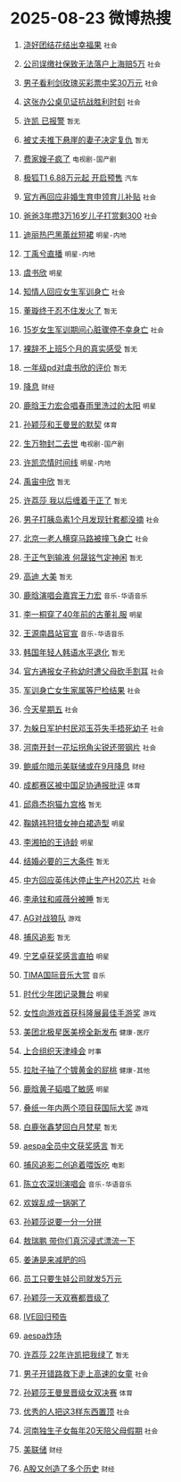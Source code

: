 # 2025-08-23 微博热搜 
1. [浇好团结花结出幸福果](https://m.weibo.cn/search?containerid=100103type%3D1%26t%3D10%26q%3D%23%E6%B5%87%E5%A5%BD%E5%9B%A2%E7%BB%93%E8%8A%B1%E7%BB%93%E5%87%BA%E5%B9%B8%E7%A6%8F%E6%9E%9C%23&stream_entry_id=51&isnewpage=1&extparam=seat%3D1%26cate%3D10103%26pos%3D0%26filter_type%3Drealtimehot%26stream_entry_id%3D51%26c_type%3D51%26dgr%3D0%26q%3D%2523%25E6%25B5%2587%25E5%25A5%25BD%25E5%259B%25A2%25E7%25BB%2593%25E8%258A%25B1%25E7%25BB%2593%25E5%2587%25BA%25E5%25B9%25B8%25E7%25A6%258F%25E6%259E%259C%2523%26display_time%3D1755890437%26pre_seqid%3D1755890437101052360173) `社会` 

2. [公司误缴社保致无法落户上海赔5万](https://m.weibo.cn/search?containerid=100103type%3D1%26t%3D10%26q%3D%23%E5%85%AC%E5%8F%B8%E8%AF%AF%E7%BC%B4%E7%A4%BE%E4%BF%9D%E8%87%B4%E6%97%A0%E6%B3%95%E8%90%BD%E6%88%B7%E4%B8%8A%E6%B5%B7%E8%B5%945%E4%B8%87%23&stream_entry_id=31&isnewpage=1&extparam=seat%3D1%26realpos%3D1%26lcate%3D5001%26filter_type%3Drealtimehot%26c_type%3D31%26q%3D%2523%25E5%2585%25AC%25E5%258F%25B8%25E8%25AF%25AF%25E7%25BC%25B4%25E7%25A4%25BE%25E4%25BF%259D%25E8%2587%25B4%25E6%2597%25A0%25E6%25B3%2595%25E8%2590%25BD%25E6%2588%25B7%25E4%25B8%258A%25E6%25B5%25B7%25E8%25B5%25945%25E4%25B8%2587%2523%26cate%3D5001%26dgr%3D0%26stream_entry_id%3D31%26band_rank%3D1%26pos%3D0%26flag%3D0%26display_time%3D1755890437%26pre_seqid%3D1755890437101052360173) `社会` 

3. [男子看利剑玫瑰买彩票中奖30万元](https://m.weibo.cn/search?containerid=100103type%3D1%26t%3D10%26q%3D%23%E7%94%B7%E5%AD%90%E7%9C%8B%E5%88%A9%E5%89%91%E7%8E%AB%E7%91%B0%E4%B9%B0%E5%BD%A9%E7%A5%A8%E4%B8%AD%E5%A5%9630%E4%B8%87%E5%85%83%23&stream_entry_id=31&isnewpage=1&extparam=seat%3D1%26realpos%3D2%26lcate%3D5001%26filter_type%3Drealtimehot%26c_type%3D31%26q%3D%2523%25E7%2594%25B7%25E5%25AD%2590%25E7%259C%258B%25E5%2588%25A9%25E5%2589%2591%25E7%258E%25AB%25E7%2591%25B0%25E4%25B9%25B0%25E5%25BD%25A9%25E7%25A5%25A8%25E4%25B8%25AD%25E5%25A5%259630%25E4%25B8%2587%25E5%2585%2583%2523%26cate%3D5001%26dgr%3D0%26stream_entry_id%3D31%26band_rank%3D2%26pos%3D1%26flag%3D0%26display_time%3D1755890437%26pre_seqid%3D1755890437101052360173) `社会` 

4. [这张办公桌见证抗战胜利时刻](https://m.weibo.cn/search?containerid=100103type%3D1%26t%3D10%26q%3D%23%E8%BF%99%E5%BC%A0%E5%8A%9E%E5%85%AC%E6%A1%8C%E8%A7%81%E8%AF%81%E6%8A%97%E6%88%98%E8%83%9C%E5%88%A9%E6%97%B6%E5%88%BB%23&stream_entry_id=31&isnewpage=1&extparam=seat%3D1%26realpos%3D3%26lcate%3D5001%26filter_type%3Drealtimehot%26c_type%3D31%26q%3D%2523%25E8%25BF%2599%25E5%25BC%25A0%25E5%258A%259E%25E5%2585%25AC%25E6%25A1%258C%25E8%25A7%2581%25E8%25AF%2581%25E6%258A%2597%25E6%2588%2598%25E8%2583%259C%25E5%2588%25A9%25E6%2597%25B6%25E5%2588%25BB%2523%26cate%3D5001%26dgr%3D0%26stream_entry_id%3D31%26band_rank%3D3%26pos%3D2%26flag%3D0%26display_time%3D1755890437%26pre_seqid%3D1755890437101052360173) `社会` 

5. [许凯 已报警](https://m.weibo.cn/search?containerid=100103type%3D1%26t%3D10%26q%3D%E8%AE%B8%E5%87%AF+%E5%B7%B2%E6%8A%A5%E8%AD%A6&stream_entry_id=31&isnewpage=1&extparam=seat%3D1%26realpos%3D4%26lcate%3D5001%26filter_type%3Drealtimehot%26c_type%3D31%26q%3D%25E8%25AE%25B8%25E5%2587%25AF%2520%25E5%25B7%25B2%25E6%258A%25A5%25E8%25AD%25A6%26cate%3D5001%26dgr%3D0%26stream_entry_id%3D31%26band_rank%3D4%26pos%3D3%26flag%3D0%26display_time%3D1755890437%26pre_seqid%3D1755890437101052360173) `暂无` 

6. [被丈夫推下悬崖的妻子决定复仇](https://m.weibo.cn/search?containerid=100103type%3D1%26t%3D10%26q%3D%E8%A2%AB%E4%B8%88%E5%A4%AB%E6%8E%A8%E4%B8%8B%E6%82%AC%E5%B4%96%E7%9A%84%E5%A6%BB%E5%AD%90%E5%86%B3%E5%AE%9A%E5%A4%8D%E4%BB%87&stream_entry_id=31&isnewpage=1&extparam=seat%3D1%26realpos%3D5%26lcate%3D5001%26filter_type%3Drealtimehot%26c_type%3D31%26q%3D%25E8%25A2%25AB%25E4%25B8%2588%25E5%25A4%25AB%25E6%258E%25A8%25E4%25B8%258B%25E6%2582%25AC%25E5%25B4%2596%25E7%259A%2584%25E5%25A6%25BB%25E5%25AD%2590%25E5%2586%25B3%25E5%25AE%259A%25E5%25A4%258D%25E4%25BB%2587%26cate%3D5001%26dgr%3D0%26stream_entry_id%3D31%26band_rank%3D5%26pos%3D4%26flag%3D0%26display_time%3D1755890437%26pre_seqid%3D1755890437101052360173) `暂无` 

7. [费家嫂子疯了](https://m.weibo.cn/search?containerid=100103type%3D1%26t%3D10%26q%3D%23%E8%B4%B9%E5%AE%B6%E5%AB%82%E5%AD%90%E7%96%AF%E4%BA%86%23&stream_entry_id=31&isnewpage=1&extparam=seat%3D1%26realpos%3D6%26lcate%3D5001%26filter_type%3Drealtimehot%26c_type%3D31%26q%3D%2523%25E8%25B4%25B9%25E5%25AE%25B6%25E5%25AB%2582%25E5%25AD%2590%25E7%2596%25AF%25E4%25BA%2586%2523%26cate%3D5001%26dgr%3D0%26stream_entry_id%3D31%26band_rank%3D6%26pos%3D5%26flag%3D0%26display_time%3D1755890437%26pre_seqid%3D1755890437101052360173) `电视剧-国产剧` 

8. [极狐T1 6.88万元起 开启预售](https://m.weibo.cn/search?containerid=100103type%3D1%26t%3D10%26q%3D%23%E6%9E%81%E7%8B%90T1+6.88%E4%B8%87%E5%85%83%E8%B5%B7+%E5%BC%80%E5%90%AF%E9%A2%84%E5%94%AE%23&stream_entry_id=31&isnewpage=1&extparam=seat%3D1%26topic_ad%3D1%26lcate%3D5001%26filter_type%3Drealtimehot%26is_ad_pos%3D1%26q%3D%2523%25E6%259E%2581%25E7%258B%2590T1%25206.88%25E4%25B8%2587%25E5%2585%2583%25E8%25B5%25B7%2520%25E5%25BC%2580%25E5%2590%25AF%25E9%25A2%2584%25E5%2594%25AE%2523%26dgr%3D0%26adid%3D298400%26pos%3D6%26stream_entry_id%3D31%26band_rank%3D7%26cate%3D5001%26c_type%3D31%26display_time%3D1755890437%26pre_seqid%3D1755890437101052360173) `汽车` 

9. [官方再回应非婚生育申领育儿补贴](https://m.weibo.cn/search?containerid=100103type%3D1%26t%3D10%26q%3D%23%E5%AE%98%E6%96%B9%E5%86%8D%E5%9B%9E%E5%BA%94%E9%9D%9E%E5%A9%9A%E7%94%9F%E8%82%B2%E7%94%B3%E9%A2%86%E8%82%B2%E5%84%BF%E8%A1%A5%E8%B4%B4%23&stream_entry_id=31&isnewpage=1&extparam=seat%3D1%26realpos%3D7%26lcate%3D5001%26filter_type%3Drealtimehot%26c_type%3D31%26q%3D%2523%25E5%25AE%2598%25E6%2596%25B9%25E5%2586%258D%25E5%259B%259E%25E5%25BA%2594%25E9%259D%259E%25E5%25A9%259A%25E7%2594%259F%25E8%2582%25B2%25E7%2594%25B3%25E9%25A2%2586%25E8%2582%25B2%25E5%2584%25BF%25E8%25A1%25A5%25E8%25B4%25B4%2523%26cate%3D5001%26dgr%3D0%26stream_entry_id%3D31%26band_rank%3D7%26pos%3D7%26flag%3D0%26display_time%3D1755890437%26pre_seqid%3D1755890437101052360173) `社会` 

10. [爸爸3年攒3万16岁儿子打赏剩300](https://m.weibo.cn/search?containerid=100103type%3D1%26t%3D10%26q%3D%23%E7%88%B8%E7%88%B83%E5%B9%B4%E6%94%923%E4%B8%8716%E5%B2%81%E5%84%BF%E5%AD%90%E6%89%93%E8%B5%8F%E5%89%A9300%23&stream_entry_id=31&isnewpage=1&extparam=seat%3D1%26realpos%3D8%26lcate%3D5001%26filter_type%3Drealtimehot%26c_type%3D31%26q%3D%2523%25E7%2588%25B8%25E7%2588%25B83%25E5%25B9%25B4%25E6%2594%25923%25E4%25B8%258716%25E5%25B2%2581%25E5%2584%25BF%25E5%25AD%2590%25E6%2589%2593%25E8%25B5%258F%25E5%2589%25A9300%2523%26cate%3D5001%26dgr%3D0%26stream_entry_id%3D31%26band_rank%3D8%26pos%3D8%26flag%3D0%26display_time%3D1755890437%26pre_seqid%3D1755890437101052360173) `社会` 

11. [迪丽热巴黑蕾丝短裙](https://m.weibo.cn/search?containerid=100103type%3D1%26t%3D10%26q%3D%23%E8%BF%AA%E4%B8%BD%E7%83%AD%E5%B7%B4%E9%BB%91%E8%95%BE%E4%B8%9D%E7%9F%AD%E8%A3%99%23&stream_entry_id=31&isnewpage=1&extparam=seat%3D1%26realpos%3D9%26lcate%3D5001%26filter_type%3Drealtimehot%26c_type%3D31%26q%3D%2523%25E8%25BF%25AA%25E4%25B8%25BD%25E7%2583%25AD%25E5%25B7%25B4%25E9%25BB%2591%25E8%2595%25BE%25E4%25B8%259D%25E7%259F%25AD%25E8%25A3%2599%2523%26cate%3D5001%26dgr%3D0%26stream_entry_id%3D31%26band_rank%3D9%26pos%3D9%26flag%3D0%26display_time%3D1755890437%26pre_seqid%3D1755890437101052360173) `明星-内地` 

12. [丁禹兮直播](https://m.weibo.cn/search?containerid=100103type%3D1%26t%3D10%26q%3D%E4%B8%81%E7%A6%B9%E5%85%AE%E7%9B%B4%E6%92%AD&stream_entry_id=31&isnewpage=1&extparam=seat%3D1%26realpos%3D10%26lcate%3D5001%26filter_type%3Drealtimehot%26c_type%3D31%26q%3D%25E4%25B8%2581%25E7%25A6%25B9%25E5%2585%25AE%25E7%259B%25B4%25E6%2592%25AD%26cate%3D5001%26dgr%3D0%26stream_entry_id%3D31%26band_rank%3D10%26pos%3D10%26flag%3D0%26display_time%3D1755890437%26pre_seqid%3D1755890437101052360173) `明星-内地` 

13. [虞书欣](https://m.weibo.cn/search?containerid=100103type%3D1%26t%3D10%26q%3D%E8%99%9E%E4%B9%A6%E6%AC%A3&stream_entry_id=31&isnewpage=1&extparam=seat%3D1%26realpos%3D11%26lcate%3D5001%26filter_type%3Drealtimehot%26c_type%3D31%26q%3D%25E8%2599%259E%25E4%25B9%25A6%25E6%25AC%25A3%26cate%3D5001%26dgr%3D0%26stream_entry_id%3D31%26band_rank%3D11%26pos%3D11%26flag%3D2%26display_time%3D1755890437%26pre_seqid%3D1755890437101052360173) `明星` 

14. [知情人回应女生军训身亡](https://m.weibo.cn/search?containerid=100103type%3D1%26t%3D10%26q%3D%23%E7%9F%A5%E6%83%85%E4%BA%BA%E5%9B%9E%E5%BA%94%E5%A5%B3%E7%94%9F%E5%86%9B%E8%AE%AD%E8%BA%AB%E4%BA%A1%23&stream_entry_id=31&isnewpage=1&extparam=seat%3D1%26realpos%3D12%26lcate%3D5001%26filter_type%3Drealtimehot%26c_type%3D31%26q%3D%2523%25E7%259F%25A5%25E6%2583%2585%25E4%25BA%25BA%25E5%259B%259E%25E5%25BA%2594%25E5%25A5%25B3%25E7%2594%259F%25E5%2586%259B%25E8%25AE%25AD%25E8%25BA%25AB%25E4%25BA%25A1%2523%26cate%3D5001%26dgr%3D0%26stream_entry_id%3D31%26band_rank%3D12%26pos%3D12%26flag%3D0%26display_time%3D1755890437%26pre_seqid%3D1755890437101052360173) `社会` 

15. [董璇终于忍不住发火了](https://m.weibo.cn/search?containerid=100103type%3D1%26t%3D10%26q%3D%E8%91%A3%E7%92%87%E7%BB%88%E4%BA%8E%E5%BF%8D%E4%B8%8D%E4%BD%8F%E5%8F%91%E7%81%AB%E4%BA%86&stream_entry_id=31&isnewpage=1&extparam=seat%3D1%26realpos%3D13%26lcate%3D5001%26filter_type%3Drealtimehot%26c_type%3D31%26q%3D%25E8%2591%25A3%25E7%2592%2587%25E7%25BB%2588%25E4%25BA%258E%25E5%25BF%258D%25E4%25B8%258D%25E4%25BD%258F%25E5%258F%2591%25E7%2581%25AB%25E4%25BA%2586%26cate%3D5001%26dgr%3D0%26stream_entry_id%3D31%26band_rank%3D13%26pos%3D13%26flag%3D0%26display_time%3D1755890437%26pre_seqid%3D1755890437101052360173) `暂无` 

16. [15岁女生军训期间心脏骤停不幸身亡](https://m.weibo.cn/search?containerid=100103type%3D1%26t%3D10%26q%3D%2315%E5%B2%81%E5%A5%B3%E7%94%9F%E5%86%9B%E8%AE%AD%E6%9C%9F%E9%97%B4%E5%BF%83%E8%84%8F%E9%AA%A4%E5%81%9C%E4%B8%8D%E5%B9%B8%E8%BA%AB%E4%BA%A1%23&stream_entry_id=31&isnewpage=1&extparam=seat%3D1%26realpos%3D14%26lcate%3D5001%26filter_type%3Drealtimehot%26c_type%3D31%26q%3D%252315%25E5%25B2%2581%25E5%25A5%25B3%25E7%2594%259F%25E5%2586%259B%25E8%25AE%25AD%25E6%259C%259F%25E9%2597%25B4%25E5%25BF%2583%25E8%2584%258F%25E9%25AA%25A4%25E5%2581%259C%25E4%25B8%258D%25E5%25B9%25B8%25E8%25BA%25AB%25E4%25BA%25A1%2523%26cate%3D5001%26dgr%3D0%26stream_entry_id%3D31%26band_rank%3D14%26pos%3D14%26flag%3D0%26display_time%3D1755890437%26pre_seqid%3D1755890437101052360173) `社会` 

17. [裸辞不上班5个月的真实感受](https://m.weibo.cn/search?containerid=100103type%3D1%26t%3D10%26q%3D%E8%A3%B8%E8%BE%9E%E4%B8%8D%E4%B8%8A%E7%8F%AD5%E4%B8%AA%E6%9C%88%E7%9A%84%E7%9C%9F%E5%AE%9E%E6%84%9F%E5%8F%97&stream_entry_id=31&isnewpage=1&extparam=seat%3D1%26realpos%3D15%26lcate%3D5001%26filter_type%3Drealtimehot%26c_type%3D31%26q%3D%25E8%25A3%25B8%25E8%25BE%259E%25E4%25B8%258D%25E4%25B8%258A%25E7%258F%25AD5%25E4%25B8%25AA%25E6%259C%2588%25E7%259A%2584%25E7%259C%259F%25E5%25AE%259E%25E6%2584%259F%25E5%258F%2597%26cate%3D5001%26dgr%3D0%26stream_entry_id%3D31%26band_rank%3D15%26pos%3D15%26flag%3D0%26display_time%3D1755890437%26pre_seqid%3D1755890437101052360173) `暂无` 

18. [一年级pd对虞书欣的评价](https://m.weibo.cn/search?containerid=100103type%3D1%26t%3D10%26q%3D%E4%B8%80%E5%B9%B4%E7%BA%A7pd%E5%AF%B9%E8%99%9E%E4%B9%A6%E6%AC%A3%E7%9A%84%E8%AF%84%E4%BB%B7&stream_entry_id=31&isnewpage=1&extparam=seat%3D1%26realpos%3D16%26lcate%3D5001%26filter_type%3Drealtimehot%26c_type%3D31%26q%3D%25E4%25B8%2580%25E5%25B9%25B4%25E7%25BA%25A7pd%25E5%25AF%25B9%25E8%2599%259E%25E4%25B9%25A6%25E6%25AC%25A3%25E7%259A%2584%25E8%25AF%2584%25E4%25BB%25B7%26cate%3D5001%26dgr%3D0%26stream_entry_id%3D31%26band_rank%3D16%26pos%3D16%26flag%3D0%26display_time%3D1755890437%26pre_seqid%3D1755890437101052360173) `暂无` 

19. [降息](https://m.weibo.cn/search?containerid=100103type%3D1%26t%3D10%26q%3D%E9%99%8D%E6%81%AF&stream_entry_id=31&isnewpage=1&extparam=seat%3D1%26realpos%3D17%26lcate%3D5001%26filter_type%3Drealtimehot%26c_type%3D31%26q%3D%25E9%2599%258D%25E6%2581%25AF%26cate%3D5001%26dgr%3D0%26stream_entry_id%3D31%26band_rank%3D17%26pos%3D17%26flag%3D0%26display_time%3D1755890437%26pre_seqid%3D1755890437101052360173) `财经` 

20. [鹿晗王力宏合唱春雨里洗过的太阳](https://m.weibo.cn/search?containerid=100103type%3D1%26t%3D10%26q%3D%23%E9%B9%BF%E6%99%97%E7%8E%8B%E5%8A%9B%E5%AE%8F%E5%90%88%E5%94%B1%E6%98%A5%E9%9B%A8%E9%87%8C%E6%B4%97%E8%BF%87%E7%9A%84%E5%A4%AA%E9%98%B3%23&stream_entry_id=31&isnewpage=1&extparam=seat%3D1%26realpos%3D18%26lcate%3D5001%26filter_type%3Drealtimehot%26c_type%3D31%26q%3D%2523%25E9%25B9%25BF%25E6%2599%2597%25E7%258E%258B%25E5%258A%259B%25E5%25AE%258F%25E5%2590%2588%25E5%2594%25B1%25E6%2598%25A5%25E9%259B%25A8%25E9%2587%258C%25E6%25B4%2597%25E8%25BF%2587%25E7%259A%2584%25E5%25A4%25AA%25E9%2598%25B3%2523%26cate%3D5001%26dgr%3D0%26stream_entry_id%3D31%26band_rank%3D18%26pos%3D18%26flag%3D1%26display_time%3D1755890437%26pre_seqid%3D1755890437101052360173) `明星` 

21. [孙颖莎和王曼昱的默契](https://m.weibo.cn/search?containerid=100103type%3D1%26t%3D10%26q%3D%23%E5%AD%99%E9%A2%96%E8%8E%8E%E5%92%8C%E7%8E%8B%E6%9B%BC%E6%98%B1%E7%9A%84%E9%BB%98%E5%A5%91%23&stream_entry_id=31&isnewpage=1&extparam=seat%3D1%26realpos%3D19%26lcate%3D5001%26filter_type%3Drealtimehot%26c_type%3D31%26q%3D%2523%25E5%25AD%2599%25E9%25A2%2596%25E8%258E%258E%25E5%2592%258C%25E7%258E%258B%25E6%259B%25BC%25E6%2598%25B1%25E7%259A%2584%25E9%25BB%2598%25E5%25A5%2591%2523%26cate%3D5001%26dgr%3D0%26stream_entry_id%3D31%26band_rank%3D19%26pos%3D19%26flag%3D0%26display_time%3D1755890437%26pre_seqid%3D1755890437101052360173) `体育` 

22. [生万物封二去世](https://m.weibo.cn/search?containerid=100103type%3D1%26t%3D10%26q%3D%23%E7%94%9F%E4%B8%87%E7%89%A9%E5%B0%81%E4%BA%8C%E5%8E%BB%E4%B8%96%23&stream_entry_id=31&isnewpage=1&extparam=seat%3D1%26realpos%3D20%26lcate%3D5001%26filter_type%3Drealtimehot%26c_type%3D31%26q%3D%2523%25E7%2594%259F%25E4%25B8%2587%25E7%2589%25A9%25E5%25B0%2581%25E4%25BA%258C%25E5%258E%25BB%25E4%25B8%2596%2523%26cate%3D5001%26dgr%3D0%26stream_entry_id%3D31%26band_rank%3D20%26pos%3D20%26flag%3D0%26display_time%3D1755890437%26pre_seqid%3D1755890437101052360173) `电视剧-国产剧` 

23. [许凯恋情时间线](https://m.weibo.cn/search?containerid=100103type%3D1%26t%3D10%26q%3D%E8%AE%B8%E5%87%AF%E6%81%8B%E6%83%85%E6%97%B6%E9%97%B4%E7%BA%BF&stream_entry_id=31&isnewpage=1&extparam=seat%3D1%26realpos%3D21%26lcate%3D5001%26filter_type%3Drealtimehot%26c_type%3D31%26q%3D%25E8%25AE%25B8%25E5%2587%25AF%25E6%2581%258B%25E6%2583%2585%25E6%2597%25B6%25E9%2597%25B4%25E7%25BA%25BF%26cate%3D5001%26dgr%3D0%26stream_entry_id%3D31%26band_rank%3D21%26pos%3D21%26flag%3D2%26display_time%3D1755890437%26pre_seqid%3D1755890437101052360173) `明星-内地` 

24. [禹宙中欣](https://m.weibo.cn/search?containerid=100103type%3D1%26t%3D10%26q%3D%23%E7%A6%B9%E5%AE%99%E4%B8%AD%E6%AC%A3%23&stream_entry_id=31&isnewpage=1&extparam=seat%3D1%26realpos%3D22%26lcate%3D5001%26filter_type%3Drealtimehot%26c_type%3D31%26q%3D%2523%25E7%25A6%25B9%25E5%25AE%2599%25E4%25B8%25AD%25E6%25AC%25A3%2523%26cate%3D5001%26dgr%3D0%26stream_entry_id%3D31%26band_rank%3D22%26pos%3D22%26flag%3D2%26display_time%3D1755890437%26pre_seqid%3D1755890437101052360173) `暂无` 

25. [许荔莎 我以后缠着于正了](https://m.weibo.cn/search?containerid=100103type%3D1%26t%3D10%26q%3D%E8%AE%B8%E8%8D%94%E8%8E%8E+%E6%88%91%E4%BB%A5%E5%90%8E%E7%BC%A0%E7%9D%80%E4%BA%8E%E6%AD%A3%E4%BA%86&stream_entry_id=31&isnewpage=1&extparam=seat%3D1%26realpos%3D23%26lcate%3D5001%26filter_type%3Drealtimehot%26c_type%3D31%26q%3D%25E8%25AE%25B8%25E8%258D%2594%25E8%258E%258E%2520%25E6%2588%2591%25E4%25BB%25A5%25E5%2590%258E%25E7%25BC%25A0%25E7%259D%2580%25E4%25BA%258E%25E6%25AD%25A3%25E4%25BA%2586%26cate%3D5001%26dgr%3D0%26stream_entry_id%3D31%26band_rank%3D23%26pos%3D23%26flag%3D2%26display_time%3D1755890437%26pre_seqid%3D1755890437101052360173) `暂无` 

26. [男子打胰岛素1个月发现针套都没摘](https://m.weibo.cn/search?containerid=100103type%3D1%26t%3D10%26q%3D%23%E7%94%B7%E5%AD%90%E6%89%93%E8%83%B0%E5%B2%9B%E7%B4%A01%E4%B8%AA%E6%9C%88%E5%8F%91%E7%8E%B0%E9%92%88%E5%A5%97%E9%83%BD%E6%B2%A1%E6%91%98%23&stream_entry_id=31&isnewpage=1&extparam=seat%3D1%26realpos%3D24%26lcate%3D5001%26filter_type%3Drealtimehot%26c_type%3D31%26q%3D%2523%25E7%2594%25B7%25E5%25AD%2590%25E6%2589%2593%25E8%2583%25B0%25E5%25B2%259B%25E7%25B4%25A01%25E4%25B8%25AA%25E6%259C%2588%25E5%258F%2591%25E7%258E%25B0%25E9%2592%2588%25E5%25A5%2597%25E9%2583%25BD%25E6%25B2%25A1%25E6%2591%2598%2523%26cate%3D5001%26dgr%3D0%26stream_entry_id%3D31%26band_rank%3D24%26pos%3D24%26flag%3D0%26display_time%3D1755890437%26pre_seqid%3D1755890437101052360173) `社会` 

27. [北京一老人横穿马路被撞飞身亡](https://m.weibo.cn/search?containerid=100103type%3D1%26t%3D10%26q%3D%23%E5%8C%97%E4%BA%AC%E4%B8%80%E8%80%81%E4%BA%BA%E6%A8%AA%E7%A9%BF%E9%A9%AC%E8%B7%AF%E8%A2%AB%E6%92%9E%E9%A3%9E%E8%BA%AB%E4%BA%A1%23&stream_entry_id=31&isnewpage=1&extparam=seat%3D1%26realpos%3D25%26lcate%3D5001%26filter_type%3Drealtimehot%26c_type%3D31%26q%3D%2523%25E5%258C%2597%25E4%25BA%25AC%25E4%25B8%2580%25E8%2580%2581%25E4%25BA%25BA%25E6%25A8%25AA%25E7%25A9%25BF%25E9%25A9%25AC%25E8%25B7%25AF%25E8%25A2%25AB%25E6%2592%259E%25E9%25A3%259E%25E8%25BA%25AB%25E4%25BA%25A1%2523%26cate%3D5001%26dgr%3D0%26stream_entry_id%3D31%26band_rank%3D25%26pos%3D25%26flag%3D0%26display_time%3D1755890437%26pre_seqid%3D1755890437101052360173) `社会` 

28. [于正气到输液 何晟铭气定神闲](https://m.weibo.cn/search?containerid=100103type%3D1%26t%3D10%26q%3D%E4%BA%8E%E6%AD%A3%E6%B0%94%E5%88%B0%E8%BE%93%E6%B6%B2+%E4%BD%95%E6%99%9F%E9%93%AD%E6%B0%94%E5%AE%9A%E7%A5%9E%E9%97%B2&stream_entry_id=31&isnewpage=1&extparam=seat%3D1%26realpos%3D26%26lcate%3D5001%26filter_type%3Drealtimehot%26c_type%3D31%26q%3D%25E4%25BA%258E%25E6%25AD%25A3%25E6%25B0%2594%25E5%2588%25B0%25E8%25BE%2593%25E6%25B6%25B2%2520%25E4%25BD%2595%25E6%2599%259F%25E9%2593%25AD%25E6%25B0%2594%25E5%25AE%259A%25E7%25A5%259E%25E9%2597%25B2%26cate%3D5001%26dgr%3D0%26stream_entry_id%3D31%26band_rank%3D26%26pos%3D26%26flag%3D0%26display_time%3D1755890437%26pre_seqid%3D1755890437101052360173) `暂无` 

29. [高迪 大美](https://m.weibo.cn/search?containerid=100103type%3D1%26t%3D10%26q%3D%E9%AB%98%E8%BF%AA+%E5%A4%A7%E7%BE%8E&stream_entry_id=31&isnewpage=1&extparam=seat%3D1%26realpos%3D27%26lcate%3D5001%26filter_type%3Drealtimehot%26c_type%3D31%26q%3D%25E9%25AB%2598%25E8%25BF%25AA%2520%25E5%25A4%25A7%25E7%25BE%258E%26cate%3D5001%26dgr%3D0%26stream_entry_id%3D31%26band_rank%3D27%26pos%3D27%26flag%3D0%26display_time%3D1755890437%26pre_seqid%3D1755890437101052360173) `暂无` 

30. [鹿晗演唱会嘉宾王力宏](https://m.weibo.cn/search?containerid=100103type%3D1%26t%3D10%26q%3D%23%E9%B9%BF%E6%99%97%E6%BC%94%E5%94%B1%E4%BC%9A%E5%98%89%E5%AE%BE%E7%8E%8B%E5%8A%9B%E5%AE%8F%23&stream_entry_id=31&isnewpage=1&extparam=seat%3D1%26realpos%3D28%26lcate%3D5001%26filter_type%3Drealtimehot%26c_type%3D31%26q%3D%2523%25E9%25B9%25BF%25E6%2599%2597%25E6%25BC%2594%25E5%2594%25B1%25E4%25BC%259A%25E5%2598%2589%25E5%25AE%25BE%25E7%258E%258B%25E5%258A%259B%25E5%25AE%258F%2523%26cate%3D5001%26dgr%3D0%26stream_entry_id%3D31%26band_rank%3D28%26pos%3D28%26flag%3D0%26display_time%3D1755890437%26pre_seqid%3D1755890437101052360173) `音乐-华语音乐` 

31. [李一桐穿了40年前的古董礼服](https://m.weibo.cn/search?containerid=100103type%3D1%26t%3D10%26q%3D%E6%9D%8E%E4%B8%80%E6%A1%90%E7%A9%BF%E4%BA%8640%E5%B9%B4%E5%89%8D%E7%9A%84%E5%8F%A4%E8%91%A3%E7%A4%BC%E6%9C%8D&stream_entry_id=31&isnewpage=1&extparam=seat%3D1%26realpos%3D29%26lcate%3D5001%26filter_type%3Drealtimehot%26c_type%3D31%26q%3D%25E6%259D%258E%25E4%25B8%2580%25E6%25A1%2590%25E7%25A9%25BF%25E4%25BA%258640%25E5%25B9%25B4%25E5%2589%258D%25E7%259A%2584%25E5%258F%25A4%25E8%2591%25A3%25E7%25A4%25BC%25E6%259C%258D%26cate%3D5001%26dgr%3D0%26stream_entry_id%3D31%26band_rank%3D29%26pos%3D29%26flag%3D0%26display_time%3D1755890437%26pre_seqid%3D1755890437101052360173) `明星` 

32. [王源南昌站官宣](https://m.weibo.cn/search?containerid=100103type%3D1%26t%3D10%26q%3D%23%E7%8E%8B%E6%BA%90%E5%8D%97%E6%98%8C%E7%AB%99%E5%AE%98%E5%AE%A3%23&stream_entry_id=31&isnewpage=1&extparam=seat%3D1%26realpos%3D30%26lcate%3D5001%26filter_type%3Drealtimehot%26c_type%3D31%26q%3D%2523%25E7%258E%258B%25E6%25BA%2590%25E5%258D%2597%25E6%2598%258C%25E7%25AB%2599%25E5%25AE%2598%25E5%25AE%25A3%2523%26cate%3D5001%26dgr%3D0%26stream_entry_id%3D31%26band_rank%3D30%26pos%3D30%26flag%3D1%26display_time%3D1755890437%26pre_seqid%3D1755890437101052360173) `音乐-华语音乐` 

33. [韩国年轻人韩语水平退化](https://m.weibo.cn/search?containerid=100103type%3D1%26t%3D10%26q%3D%E9%9F%A9%E5%9B%BD%E5%B9%B4%E8%BD%BB%E4%BA%BA%E9%9F%A9%E8%AF%AD%E6%B0%B4%E5%B9%B3%E9%80%80%E5%8C%96&stream_entry_id=31&isnewpage=1&extparam=seat%3D1%26realpos%3D31%26lcate%3D5001%26filter_type%3Drealtimehot%26c_type%3D31%26q%3D%25E9%259F%25A9%25E5%259B%25BD%25E5%25B9%25B4%25E8%25BD%25BB%25E4%25BA%25BA%25E9%259F%25A9%25E8%25AF%25AD%25E6%25B0%25B4%25E5%25B9%25B3%25E9%2580%2580%25E5%258C%2596%26cate%3D5001%26dgr%3D0%26stream_entry_id%3D31%26band_rank%3D31%26pos%3D31%26flag%3D0%26display_time%3D1755890437%26pre_seqid%3D1755890437101052360173) `暂无` 

34. [官方通报女子称幼时遭父母砍手割耳](https://m.weibo.cn/search?containerid=100103type%3D1%26t%3D10%26q%3D%23%E5%AE%98%E6%96%B9%E9%80%9A%E6%8A%A5%E5%A5%B3%E5%AD%90%E7%A7%B0%E5%B9%BC%E6%97%B6%E9%81%AD%E7%88%B6%E6%AF%8D%E7%A0%8D%E6%89%8B%E5%89%B2%E8%80%B3%23&stream_entry_id=31&isnewpage=1&extparam=seat%3D1%26realpos%3D32%26lcate%3D5001%26filter_type%3Drealtimehot%26c_type%3D31%26q%3D%2523%25E5%25AE%2598%25E6%2596%25B9%25E9%2580%259A%25E6%258A%25A5%25E5%25A5%25B3%25E5%25AD%2590%25E7%25A7%25B0%25E5%25B9%25BC%25E6%2597%25B6%25E9%2581%25AD%25E7%2588%25B6%25E6%25AF%258D%25E7%25A0%258D%25E6%2589%258B%25E5%2589%25B2%25E8%2580%25B3%2523%26cate%3D5001%26dgr%3D0%26stream_entry_id%3D31%26band_rank%3D32%26pos%3D32%26flag%3D0%26display_time%3D1755890437%26pre_seqid%3D1755890437101052360173) `社会` 

35. [军训身亡女生家属等尸检结果](https://m.weibo.cn/search?containerid=100103type%3D1%26t%3D10%26q%3D%23%E5%86%9B%E8%AE%AD%E8%BA%AB%E4%BA%A1%E5%A5%B3%E7%94%9F%E5%AE%B6%E5%B1%9E%E7%AD%89%E5%B0%B8%E6%A3%80%E7%BB%93%E6%9E%9C%23&stream_entry_id=31&isnewpage=1&extparam=seat%3D1%26realpos%3D33%26lcate%3D5001%26filter_type%3Drealtimehot%26c_type%3D31%26q%3D%2523%25E5%2586%259B%25E8%25AE%25AD%25E8%25BA%25AB%25E4%25BA%25A1%25E5%25A5%25B3%25E7%2594%259F%25E5%25AE%25B6%25E5%25B1%259E%25E7%25AD%2589%25E5%25B0%25B8%25E6%25A3%2580%25E7%25BB%2593%25E6%259E%259C%2523%26cate%3D5001%26dgr%3D0%26stream_entry_id%3D31%26band_rank%3D33%26pos%3D33%26flag%3D0%26display_time%3D1755890437%26pre_seqid%3D1755890437101052360173) `社会` 

36. [今天星期五](https://m.weibo.cn/search?containerid=100103type%3D1%26t%3D10%26q%3D%23%E4%BB%8A%E5%A4%A9%E6%98%9F%E6%9C%9F%E4%BA%94%23&stream_entry_id=31&isnewpage=1&extparam=seat%3D1%26realpos%3D34%26lcate%3D5001%26filter_type%3Drealtimehot%26c_type%3D31%26q%3D%2523%25E4%25BB%258A%25E5%25A4%25A9%25E6%2598%259F%25E6%259C%259F%25E4%25BA%2594%2523%26cate%3D5001%26dgr%3D0%26stream_entry_id%3D31%26band_rank%3D34%26pos%3D34%26flag%3D0%26display_time%3D1755890437%26pre_seqid%3D1755890437101052360173) `社会` 

37. [为躲日军护村民邓玉芬失手捂死幼子](https://m.weibo.cn/search?containerid=100103type%3D1%26t%3D10%26q%3D%23%E4%B8%BA%E8%BA%B2%E6%97%A5%E5%86%9B%E6%8A%A4%E6%9D%91%E6%B0%91%E9%82%93%E7%8E%89%E8%8A%AC%E5%A4%B1%E6%89%8B%E6%8D%82%E6%AD%BB%E5%B9%BC%E5%AD%90%23&stream_entry_id=31&isnewpage=1&extparam=seat%3D1%26realpos%3D35%26lcate%3D5001%26filter_type%3Drealtimehot%26c_type%3D31%26q%3D%2523%25E4%25B8%25BA%25E8%25BA%25B2%25E6%2597%25A5%25E5%2586%259B%25E6%258A%25A4%25E6%259D%2591%25E6%25B0%2591%25E9%2582%2593%25E7%258E%2589%25E8%258A%25AC%25E5%25A4%25B1%25E6%2589%258B%25E6%258D%2582%25E6%25AD%25BB%25E5%25B9%25BC%25E5%25AD%2590%2523%26cate%3D5001%26dgr%3D0%26stream_entry_id%3D31%26band_rank%3D35%26pos%3D35%26flag%3D0%26display_time%3D1755890437%26pre_seqid%3D1755890437101052360173) `社会` 

38. [河南开封一花坛拐角尖锐还带钢片](https://m.weibo.cn/search?containerid=100103type%3D1%26t%3D10%26q%3D%23%E6%B2%B3%E5%8D%97%E5%BC%80%E5%B0%81%E4%B8%80%E8%8A%B1%E5%9D%9B%E6%8B%90%E8%A7%92%E5%B0%96%E9%94%90%E8%BF%98%E5%B8%A6%E9%92%A2%E7%89%87%23&stream_entry_id=31&isnewpage=1&extparam=seat%3D1%26realpos%3D36%26lcate%3D5001%26filter_type%3Drealtimehot%26c_type%3D31%26q%3D%2523%25E6%25B2%25B3%25E5%258D%2597%25E5%25BC%2580%25E5%25B0%2581%25E4%25B8%2580%25E8%258A%25B1%25E5%259D%259B%25E6%258B%2590%25E8%25A7%2592%25E5%25B0%2596%25E9%2594%2590%25E8%25BF%2598%25E5%25B8%25A6%25E9%2592%25A2%25E7%2589%2587%2523%26cate%3D5001%26dgr%3D0%26stream_entry_id%3D31%26band_rank%3D36%26pos%3D36%26flag%3D0%26display_time%3D1755890437%26pre_seqid%3D1755890437101052360173) `社会` 

39. [鲍威尔暗示美联储或在9月降息](https://m.weibo.cn/search?containerid=100103type%3D1%26t%3D10%26q%3D%23%E9%B2%8D%E5%A8%81%E5%B0%94%E6%9A%97%E7%A4%BA%E7%BE%8E%E8%81%94%E5%82%A8%E6%88%96%E5%9C%A89%E6%9C%88%E9%99%8D%E6%81%AF%23&stream_entry_id=31&isnewpage=1&extparam=seat%3D1%26realpos%3D37%26lcate%3D5001%26filter_type%3Drealtimehot%26c_type%3D31%26q%3D%2523%25E9%25B2%258D%25E5%25A8%2581%25E5%25B0%2594%25E6%259A%2597%25E7%25A4%25BA%25E7%25BE%258E%25E8%2581%2594%25E5%2582%25A8%25E6%2588%2596%25E5%259C%25A89%25E6%259C%2588%25E9%2599%258D%25E6%2581%25AF%2523%26cate%3D5001%26dgr%3D0%26stream_entry_id%3D31%26band_rank%3D37%26pos%3D37%26flag%3D0%26display_time%3D1755890437%26pre_seqid%3D1755890437101052360173) `财经` 

40. [成都赛区被中国足协通报批评](https://m.weibo.cn/search?containerid=100103type%3D1%26t%3D10%26q%3D%23%E6%88%90%E9%83%BD%E8%B5%9B%E5%8C%BA%E8%A2%AB%E4%B8%AD%E5%9B%BD%E8%B6%B3%E5%8D%8F%E9%80%9A%E6%8A%A5%E6%89%B9%E8%AF%84%23&stream_entry_id=31&isnewpage=1&extparam=seat%3D1%26realpos%3D38%26lcate%3D5001%26filter_type%3Drealtimehot%26c_type%3D31%26q%3D%2523%25E6%2588%2590%25E9%2583%25BD%25E8%25B5%259B%25E5%258C%25BA%25E8%25A2%25AB%25E4%25B8%25AD%25E5%259B%25BD%25E8%25B6%25B3%25E5%258D%258F%25E9%2580%259A%25E6%258A%25A5%25E6%2589%25B9%25E8%25AF%2584%2523%26cate%3D5001%26dgr%3D0%26stream_entry_id%3D31%26band_rank%3D38%26pos%3D38%26flag%3D0%26display_time%3D1755890437%26pre_seqid%3D1755890437101052360173) `体育` 

41. [邱鼎杰抱猫九宫格](https://m.weibo.cn/search?containerid=100103type%3D1%26t%3D10%26q%3D%E9%82%B1%E9%BC%8E%E6%9D%B0%E6%8A%B1%E7%8C%AB%E4%B9%9D%E5%AE%AB%E6%A0%BC&stream_entry_id=31&isnewpage=1&extparam=seat%3D1%26realpos%3D39%26lcate%3D5001%26filter_type%3Drealtimehot%26c_type%3D31%26q%3D%25E9%2582%25B1%25E9%25BC%258E%25E6%259D%25B0%25E6%258A%25B1%25E7%258C%25AB%25E4%25B9%259D%25E5%25AE%25AB%25E6%25A0%25BC%26cate%3D5001%26dgr%3D0%26stream_entry_id%3D31%26band_rank%3D39%26pos%3D39%26flag%3D0%26display_time%3D1755890437%26pre_seqid%3D1755890437101052360173) `暂无` 

42. [鞠婧祎狩猎女神白裙造型](https://m.weibo.cn/search?containerid=100103type%3D1%26t%3D10%26q%3D%23%E9%9E%A0%E5%A9%A7%E7%A5%8E%E7%8B%A9%E7%8C%8E%E5%A5%B3%E7%A5%9E%E7%99%BD%E8%A3%99%E9%80%A0%E5%9E%8B%23&stream_entry_id=31&isnewpage=1&extparam=seat%3D1%26realpos%3D40%26lcate%3D5001%26filter_type%3Drealtimehot%26c_type%3D31%26q%3D%2523%25E9%259E%25A0%25E5%25A9%25A7%25E7%25A5%258E%25E7%258B%25A9%25E7%258C%258E%25E5%25A5%25B3%25E7%25A5%259E%25E7%2599%25BD%25E8%25A3%2599%25E9%2580%25A0%25E5%259E%258B%2523%26cate%3D5001%26dgr%3D0%26stream_entry_id%3D31%26band_rank%3D40%26pos%3D40%26flag%3D0%26display_time%3D1755890437%26pre_seqid%3D1755890437101052360173) `明星` 

43. [李湘拍的王诗龄](https://m.weibo.cn/search?containerid=100103type%3D1%26t%3D10%26q%3D%E6%9D%8E%E6%B9%98%E6%8B%8D%E7%9A%84%E7%8E%8B%E8%AF%97%E9%BE%84&stream_entry_id=31&isnewpage=1&extparam=seat%3D1%26realpos%3D41%26lcate%3D5001%26filter_type%3Drealtimehot%26c_type%3D31%26q%3D%25E6%259D%258E%25E6%25B9%2598%25E6%258B%258D%25E7%259A%2584%25E7%258E%258B%25E8%25AF%2597%25E9%25BE%2584%26cate%3D5001%26dgr%3D0%26stream_entry_id%3D31%26band_rank%3D41%26pos%3D41%26flag%3D0%26display_time%3D1755890437%26pre_seqid%3D1755890437101052360173) `明星` 

44. [结婚必要的三大条件](https://m.weibo.cn/search?containerid=100103type%3D1%26t%3D10%26q%3D%E7%BB%93%E5%A9%9A%E5%BF%85%E8%A6%81%E7%9A%84%E4%B8%89%E5%A4%A7%E6%9D%A1%E4%BB%B6&stream_entry_id=31&isnewpage=1&extparam=seat%3D1%26realpos%3D42%26lcate%3D5001%26filter_type%3Drealtimehot%26c_type%3D31%26q%3D%25E7%25BB%2593%25E5%25A9%259A%25E5%25BF%2585%25E8%25A6%2581%25E7%259A%2584%25E4%25B8%2589%25E5%25A4%25A7%25E6%259D%25A1%25E4%25BB%25B6%26cate%3D5001%26dgr%3D0%26stream_entry_id%3D31%26band_rank%3D42%26pos%3D42%26flag%3D0%26display_time%3D1755890437%26pre_seqid%3D1755890437101052360173) `暂无` 

45. [中方回应英伟达停止生产H20芯片](https://m.weibo.cn/search?containerid=100103type%3D1%26t%3D10%26q%3D%23%E4%B8%AD%E6%96%B9%E5%9B%9E%E5%BA%94%E8%8B%B1%E4%BC%9F%E8%BE%BE%E5%81%9C%E6%AD%A2%E7%94%9F%E4%BA%A7H20%E8%8A%AF%E7%89%87%23&stream_entry_id=31&isnewpage=1&extparam=seat%3D1%26realpos%3D43%26lcate%3D5001%26filter_type%3Drealtimehot%26c_type%3D31%26q%3D%2523%25E4%25B8%25AD%25E6%2596%25B9%25E5%259B%259E%25E5%25BA%2594%25E8%258B%25B1%25E4%25BC%259F%25E8%25BE%25BE%25E5%2581%259C%25E6%25AD%25A2%25E7%2594%259F%25E4%25BA%25A7H20%25E8%258A%25AF%25E7%2589%2587%2523%26cate%3D5001%26dgr%3D0%26stream_entry_id%3D31%26band_rank%3D43%26pos%3D43%26flag%3D0%26display_time%3D1755890437%26pre_seqid%3D1755890437101052360173) `社会` 

46. [李承铉和戚薇分被睡](https://m.weibo.cn/search?containerid=100103type%3D1%26t%3D10%26q%3D%E6%9D%8E%E6%89%BF%E9%93%89%E5%92%8C%E6%88%9A%E8%96%87%E5%88%86%E8%A2%AB%E7%9D%A1&stream_entry_id=31&isnewpage=1&extparam=seat%3D1%26realpos%3D44%26lcate%3D5001%26filter_type%3Drealtimehot%26c_type%3D31%26q%3D%25E6%259D%258E%25E6%2589%25BF%25E9%2593%2589%25E5%2592%258C%25E6%2588%259A%25E8%2596%2587%25E5%2588%2586%25E8%25A2%25AB%25E7%259D%25A1%26cate%3D5001%26dgr%3D0%26stream_entry_id%3D31%26band_rank%3D44%26pos%3D44%26flag%3D0%26display_time%3D1755890437%26pre_seqid%3D1755890437101052360173) `暂无` 

47. [AG对战狼队](https://m.weibo.cn/search?containerid=100103type%3D1%26t%3D10%26q%3DAG%E5%AF%B9%E6%88%98%E7%8B%BC%E9%98%9F&stream_entry_id=31&isnewpage=1&extparam=seat%3D1%26realpos%3D45%26lcate%3D5001%26filter_type%3Drealtimehot%26c_type%3D31%26q%3DAG%25E5%25AF%25B9%25E6%2588%2598%25E7%258B%25BC%25E9%2598%259F%26cate%3D5001%26dgr%3D0%26stream_entry_id%3D31%26band_rank%3D45%26pos%3D45%26flag%3D0%26display_time%3D1755890437%26pre_seqid%3D1755890437101052360173) `游戏` 

48. [捕风追影](https://m.weibo.cn/search?containerid=100103type%3D1%26t%3D10%26q%3D%E6%8D%95%E9%A3%8E%E8%BF%BD%E5%BD%B1&stream_entry_id=31&isnewpage=1&extparam=seat%3D1%26realpos%3D46%26lcate%3D5001%26filter_type%3Drealtimehot%26c_type%3D31%26q%3D%25E6%258D%2595%25E9%25A3%258E%25E8%25BF%25BD%25E5%25BD%25B1%26cate%3D5001%26dgr%3D0%26stream_entry_id%3D31%26band_rank%3D46%26pos%3D46%26flag%3D0%26display_time%3D1755890437%26pre_seqid%3D1755890437101052360173) `暂无` 

49. [宁艺卓获奖感言直拍](https://m.weibo.cn/search?containerid=100103type%3D1%26t%3D10%26q%3D%23%E5%AE%81%E8%89%BA%E5%8D%93%E8%8E%B7%E5%A5%96%E6%84%9F%E8%A8%80%E7%9B%B4%E6%8B%8D%23&stream_entry_id=31&isnewpage=1&extparam=seat%3D1%26realpos%3D47%26lcate%3D5001%26filter_type%3Drealtimehot%26c_type%3D31%26q%3D%2523%25E5%25AE%2581%25E8%2589%25BA%25E5%258D%2593%25E8%258E%25B7%25E5%25A5%2596%25E6%2584%259F%25E8%25A8%2580%25E7%259B%25B4%25E6%258B%258D%2523%26cate%3D5001%26dgr%3D0%26stream_entry_id%3D31%26band_rank%3D47%26pos%3D47%26flag%3D1%26display_time%3D1755890437%26pre_seqid%3D1755890437101052360173) `明星` 

50. [TIMA国际音乐大赏](https://m.weibo.cn/search?containerid=100103type%3D1%26t%3D10%26q%3D%23TIMA%E5%9B%BD%E9%99%85%E9%9F%B3%E4%B9%90%E5%A4%A7%E8%B5%8F%23&stream_entry_id=31&isnewpage=1&extparam=seat%3D1%26realpos%3D48%26lcate%3D5001%26filter_type%3Drealtimehot%26c_type%3D31%26q%3D%2523TIMA%25E5%259B%25BD%25E9%2599%2585%25E9%259F%25B3%25E4%25B9%2590%25E5%25A4%25A7%25E8%25B5%258F%2523%26cate%3D5001%26dgr%3D0%26stream_entry_id%3D31%26band_rank%3D48%26pos%3D48%26flag%3D1%26display_time%3D1755890437%26pre_seqid%3D1755890437101052360173) `音乐` 

51. [时代少年团记录舞台](https://m.weibo.cn/search?containerid=100103type%3D1%26t%3D10%26q%3D%23%E6%97%B6%E4%BB%A3%E5%B0%91%E5%B9%B4%E5%9B%A2%E8%AE%B0%E5%BD%95%E8%88%9E%E5%8F%B0%23&stream_entry_id=31&isnewpage=1&extparam=seat%3D1%26realpos%3D49%26lcate%3D5001%26filter_type%3Drealtimehot%26c_type%3D31%26q%3D%2523%25E6%2597%25B6%25E4%25BB%25A3%25E5%25B0%2591%25E5%25B9%25B4%25E5%259B%25A2%25E8%25AE%25B0%25E5%25BD%2595%25E8%2588%259E%25E5%258F%25B0%2523%26cate%3D5001%26dgr%3D0%26stream_entry_id%3D31%26band_rank%3D49%26pos%3D49%26flag%3D1%26display_time%3D1755890437%26pre_seqid%3D1755890437101052360173) `明星` 

52. [女性向游戏首获科隆展最佳手游奖](https://m.weibo.cn/search?containerid=100103type%3D1%26t%3D10%26q%3D%23%E5%A5%B3%E6%80%A7%E5%90%91%E6%B8%B8%E6%88%8F%E9%A6%96%E8%8E%B7%E7%A7%91%E9%9A%86%E5%B1%95%E6%9C%80%E4%BD%B3%E6%89%8B%E6%B8%B8%E5%A5%96%23&stream_entry_id=31&isnewpage=1&extparam=seat%3D1%26realpos%3D50%26lcate%3D5001%26filter_type%3Drealtimehot%26c_type%3D31%26q%3D%2523%25E5%25A5%25B3%25E6%2580%25A7%25E5%2590%2591%25E6%25B8%25B8%25E6%2588%258F%25E9%25A6%2596%25E8%258E%25B7%25E7%25A7%2591%25E9%259A%2586%25E5%25B1%2595%25E6%259C%2580%25E4%25BD%25B3%25E6%2589%258B%25E6%25B8%25B8%25E5%25A5%2596%2523%26cate%3D5001%26dgr%3D0%26stream_entry_id%3D31%26band_rank%3D50%26pos%3D50%26flag%3D0%26display_time%3D1755890437%26pre_seqid%3D1755890437101052360173) `游戏` 

53. [美团北极星医美榜全新发布](https://m.weibo.cn/search?containerid=100103type%3D1%26t%3D10%26q%3D%23%E7%BE%8E%E5%9B%A2%E5%8C%97%E6%9E%81%E6%98%9F%E5%8C%BB%E7%BE%8E%E6%A6%9C%E5%85%A8%E6%96%B0%E5%8F%91%E5%B8%83%23&stream_entry_id=31&isnewpage=1&extparam=seat%3D1%26adid%3D298293%26cate%3D5001%26band_rank%3D4%26stream_entry_id%3D31%26lcate%3D5001%26is_ad_pos%3D1%26topic_ad%3D1%26pos%3D3%26filter_type%3Drealtimehot%26q%3D%2523%25E7%25BE%258E%25E5%259B%25A2%25E5%258C%2597%25E6%259E%2581%25E6%2598%259F%25E5%258C%25BB%25E7%25BE%258E%25E6%25A6%259C%25E5%2585%25A8%25E6%2596%25B0%25E5%258F%2591%25E5%25B8%2583%2523%26dgr%3D0%26c_type%3D31%26display_time%3D1755890405%26pre_seqid%3D1755890405213052157116) `健康-医疗` 

54. [上合组织天津峰会](https://m.weibo.cn/search?containerid=100103type%3D1%26t%3D10%26q%3D%23%E4%B8%8A%E5%90%88%E7%BB%84%E7%BB%87%E5%A4%A9%E6%B4%A5%E5%B3%B0%E4%BC%9A%23&stream_entry_id=51&isnewpage=1&extparam=seat%3D1%26dgr%3D0%26filter_type%3Drealtimehot%26stream_entry_id%3D51%26c_type%3D51%26pos%3D0%26cate%3D10103%26q%3D%2523%25E4%25B8%258A%25E5%2590%2588%25E7%25BB%2584%25E7%25BB%2587%25E5%25A4%25A9%25E6%25B4%25A5%25E5%25B3%25B0%25E4%25BC%259A%2523%26display_time%3D1755890389%26pre_seqid%3D17558903893180555692109) `时事` 

55. [拉肚子抽了个镀黄金的屁桃](https://m.weibo.cn/search?containerid=100103type%3D1%26t%3D10%26q%3D%23%E6%8B%89%E8%82%9A%E5%AD%90%E6%8A%BD%E4%BA%86%E4%B8%AA%E9%95%80%E9%BB%84%E9%87%91%E7%9A%84%E5%B1%81%E6%A1%83%23&stream_entry_id=31&isnewpage=1&extparam=seat%3D1%26dgr%3D0%26adid%3D298265%26stream_entry_id%3D31%26pos%3D6%26is_ad_pos%3D1%26filter_type%3Drealtimehot%26lcate%3D5001%26topic_ad%3D1%26q%3D%2523%25E6%258B%2589%25E8%2582%259A%25E5%25AD%2590%25E6%258A%25BD%25E4%25BA%2586%25E4%25B8%25AA%25E9%2595%2580%25E9%25BB%2584%25E9%2587%2591%25E7%259A%2584%25E5%25B1%2581%25E6%25A1%2583%2523%26c_type%3D31%26band_rank%3D7%26cate%3D5001%26display_time%3D1755890389%26pre_seqid%3D17558903893180555692109) `健康-其他` 

56. [鹿晗黄子韬唱了敏感](https://m.weibo.cn/search?containerid=100103type%3D1%26t%3D10%26q%3D%23%E9%B9%BF%E6%99%97%E9%BB%84%E5%AD%90%E9%9F%AC%E5%94%B1%E4%BA%86%E6%95%8F%E6%84%9F%23&stream_entry_id=31&isnewpage=1&extparam=seat%3D1%26q%3D%2523%25E9%25B9%25BF%25E6%2599%2597%25E9%25BB%2584%25E5%25AD%2590%25E9%259F%25AC%25E5%2594%25B1%25E4%25BA%2586%25E6%2595%258F%25E6%2584%259F%2523%26flag%3D0%26stream_entry_id%3D31%26pos%3D20%26band_rank%3D20%26dgr%3D0%26realpos%3D20%26cate%3D5001%26filter_type%3Drealtimehot%26lcate%3D5001%26c_type%3D31%26display_time%3D1755887561%26pre_seqid%3D17558875613180573062156) `明星` 

57. [叠纸一年内两个项目获国际大奖](https://m.weibo.cn/search?containerid=100103type%3D1%26t%3D10%26q%3D%23%E5%8F%A0%E7%BA%B8%E4%B8%80%E5%B9%B4%E5%86%85%E4%B8%A4%E4%B8%AA%E9%A1%B9%E7%9B%AE%E8%8E%B7%E5%9B%BD%E9%99%85%E5%A4%A7%E5%A5%96%23&stream_entry_id=31&isnewpage=1&extparam=seat%3D1%26q%3D%2523%25E5%258F%25A0%25E7%25BA%25B8%25E4%25B8%2580%25E5%25B9%25B4%25E5%2586%2585%25E4%25B8%25A4%25E4%25B8%25AA%25E9%25A1%25B9%25E7%259B%25AE%25E8%258E%25B7%25E5%259B%25BD%25E9%2599%2585%25E5%25A4%25A7%25E5%25A5%2596%2523%26flag%3D0%26stream_entry_id%3D31%26pos%3D34%26band_rank%3D34%26dgr%3D0%26realpos%3D34%26cate%3D5001%26filter_type%3Drealtimehot%26lcate%3D5001%26c_type%3D31%26display_time%3D1755887561%26pre_seqid%3D17558875613180573062156) `游戏` 

58. [白鹿张鑫梦回白月梵星](https://m.weibo.cn/search?containerid=100103type%3D1%26t%3D10%26q%3D%E7%99%BD%E9%B9%BF%E5%BC%A0%E9%91%AB%E6%A2%A6%E5%9B%9E%E7%99%BD%E6%9C%88%E6%A2%B5%E6%98%9F&stream_entry_id=31&isnewpage=1&extparam=seat%3D1%26q%3D%25E7%2599%25BD%25E9%25B9%25BF%25E5%25BC%25A0%25E9%2591%25AB%25E6%25A2%25A6%25E5%259B%259E%25E7%2599%25BD%25E6%259C%2588%25E6%25A2%25B5%25E6%2598%259F%26flag%3D0%26stream_entry_id%3D31%26pos%3D37%26band_rank%3D37%26dgr%3D0%26realpos%3D37%26cate%3D5001%26filter_type%3Drealtimehot%26lcate%3D5001%26c_type%3D31%26display_time%3D1755887561%26pre_seqid%3D17558875613180573062156) `暂无` 

59. [aespa全员中文获奖感言](https://m.weibo.cn/search?containerid=100103type%3D1%26t%3D10%26q%3Daespa%E5%85%A8%E5%91%98%E4%B8%AD%E6%96%87%E8%8E%B7%E5%A5%96%E6%84%9F%E8%A8%80&stream_entry_id=31&isnewpage=1&extparam=seat%3D1%26q%3Daespa%25E5%2585%25A8%25E5%2591%2598%25E4%25B8%25AD%25E6%2596%2587%25E8%258E%25B7%25E5%25A5%2596%25E6%2584%259F%25E8%25A8%2580%26flag%3D0%26stream_entry_id%3D31%26pos%3D43%26band_rank%3D43%26dgr%3D0%26realpos%3D43%26cate%3D5001%26filter_type%3Drealtimehot%26lcate%3D5001%26c_type%3D31%26display_time%3D1755887561%26pre_seqid%3D17558875613180573062156) `暂无` 

60. [捕风追影二创追着喂饭吃](https://m.weibo.cn/search?containerid=100103type%3D1%26t%3D10%26q%3D%E6%8D%95%E9%A3%8E%E8%BF%BD%E5%BD%B1%E4%BA%8C%E5%88%9B%E8%BF%BD%E7%9D%80%E5%96%82%E9%A5%AD%E5%90%83&stream_entry_id=31&isnewpage=1&extparam=seat%3D1%26q%3D%25E6%258D%2595%25E9%25A3%258E%25E8%25BF%25BD%25E5%25BD%25B1%25E4%25BA%258C%25E5%2588%259B%25E8%25BF%25BD%25E7%259D%2580%25E5%2596%2582%25E9%25A5%25AD%25E5%2590%2583%26flag%3D1%26stream_entry_id%3D31%26pos%3D48%26band_rank%3D48%26dgr%3D0%26realpos%3D48%26cate%3D5001%26filter_type%3Drealtimehot%26lcate%3D5001%26c_type%3D31%26display_time%3D1755887561%26pre_seqid%3D17558875613180573062156) `电影` 

61. [陈立农深圳演唱会](https://m.weibo.cn/search?containerid=100103type%3D1%26t%3D10%26q%3D%23%E9%99%88%E7%AB%8B%E5%86%9C%E6%B7%B1%E5%9C%B3%E6%BC%94%E5%94%B1%E4%BC%9A%23&stream_entry_id=31&isnewpage=1&extparam=seat%3D1%26q%3D%2523%25E9%2599%2588%25E7%25AB%258B%25E5%2586%259C%25E6%25B7%25B1%25E5%259C%25B3%25E6%25BC%2594%25E5%2594%25B1%25E4%25BC%259A%2523%26flag%3D1%26stream_entry_id%3D31%26pos%3D49%26band_rank%3D49%26dgr%3D0%26realpos%3D49%26cate%3D5001%26filter_type%3Drealtimehot%26lcate%3D5001%26c_type%3D31%26display_time%3D1755887561%26pre_seqid%3D17558875613180573062156) `音乐-华语音乐` 

62. [欢娱乱成一锅粥了](https://m.weibo.cn/search?containerid=100103type%3D1%26t%3D10%26q%3D%E6%AC%A2%E5%A8%B1%E4%B9%B1%E6%88%90%E4%B8%80%E9%94%85%E7%B2%A5%E4%BA%86&stream_entry_id=31&isnewpage=1&extparam=seat%3D1%26realpos%3D15%26band_rank%3D15%26filter_type%3Drealtimehot%26q%3D%25E6%25AC%25A2%25E5%25A8%25B1%25E4%25B9%25B1%25E6%2588%2590%25E4%25B8%2580%25E9%2594%2585%25E7%25B2%25A5%25E4%25BA%2586%26c_type%3D31%26cate%3D5001%26pos%3D15%26stream_entry_id%3D31%26dgr%3D0%26flag%3D0%26lcate%3D5001%26display_time%3D1755883284%26pre_seqid%3D175588328431102517116151)  

63. [孙颖莎说要一分一分拼](https://m.weibo.cn/search?containerid=100103type%3D1%26t%3D10%26q%3D%23%E5%AD%99%E9%A2%96%E8%8E%8E%E8%AF%B4%E8%A6%81%E4%B8%80%E5%88%86%E4%B8%80%E5%88%86%E6%8B%BC%23&stream_entry_id=31&isnewpage=1&extparam=seat%3D1%26realpos%3D31%26band_rank%3D31%26filter_type%3Drealtimehot%26q%3D%2523%25E5%25AD%2599%25E9%25A2%2596%25E8%258E%258E%25E8%25AF%25B4%25E8%25A6%2581%25E4%25B8%2580%25E5%2588%2586%25E4%25B8%2580%25E5%2588%2586%25E6%258B%25BC%2523%26c_type%3D31%26cate%3D5001%26pos%3D31%26stream_entry_id%3D31%26dgr%3D0%26flag%3D1%26lcate%3D5001%26display_time%3D1755883284%26pre_seqid%3D175588328431102517116151)  

64. [敖瑞鹏 带你们真沉浸式漂流一下](https://m.weibo.cn/search?containerid=100103type%3D1%26t%3D10%26q%3D%E6%95%96%E7%91%9E%E9%B9%8F+%E5%B8%A6%E4%BD%A0%E4%BB%AC%E7%9C%9F%E6%B2%89%E6%B5%B8%E5%BC%8F%E6%BC%82%E6%B5%81%E4%B8%80%E4%B8%8B&stream_entry_id=31&isnewpage=1&extparam=seat%3D1%26realpos%3D33%26band_rank%3D33%26filter_type%3Drealtimehot%26q%3D%25E6%2595%2596%25E7%2591%259E%25E9%25B9%258F%2520%25E5%25B8%25A6%25E4%25BD%25A0%25E4%25BB%25AC%25E7%259C%259F%25E6%25B2%2589%25E6%25B5%25B8%25E5%25BC%258F%25E6%25BC%2582%25E6%25B5%2581%25E4%25B8%2580%25E4%25B8%258B%26c_type%3D31%26cate%3D5001%26pos%3D33%26stream_entry_id%3D31%26dgr%3D0%26flag%3D0%26lcate%3D5001%26display_time%3D1755883284%26pre_seqid%3D175588328431102517116151)  

65. [姜涛是来减肥的吗](https://m.weibo.cn/search?containerid=100103type%3D1%26t%3D10%26q%3D%E5%A7%9C%E6%B6%9B%E6%98%AF%E6%9D%A5%E5%87%8F%E8%82%A5%E7%9A%84%E5%90%97&stream_entry_id=31&isnewpage=1&extparam=seat%3D1%26realpos%3D36%26band_rank%3D36%26filter_type%3Drealtimehot%26q%3D%25E5%25A7%259C%25E6%25B6%259B%25E6%2598%25AF%25E6%259D%25A5%25E5%2587%258F%25E8%2582%25A5%25E7%259A%2584%25E5%2590%2597%26c_type%3D31%26cate%3D5001%26pos%3D36%26stream_entry_id%3D31%26dgr%3D0%26flag%3D0%26lcate%3D5001%26display_time%3D1755883284%26pre_seqid%3D175588328431102517116151)  

66. [员工只要生娃公司就发5万元](https://m.weibo.cn/search?containerid=100103type%3D1%26t%3D10%26q%3D%23%E5%91%98%E5%B7%A5%E5%8F%AA%E8%A6%81%E7%94%9F%E5%A8%83%E5%85%AC%E5%8F%B8%E5%B0%B1%E5%8F%915%E4%B8%87%E5%85%83%23&stream_entry_id=31&isnewpage=1&extparam=seat%3D1%26realpos%3D47%26band_rank%3D47%26filter_type%3Drealtimehot%26q%3D%2523%25E5%2591%2598%25E5%25B7%25A5%25E5%258F%25AA%25E8%25A6%2581%25E7%2594%259F%25E5%25A8%2583%25E5%2585%25AC%25E5%258F%25B8%25E5%25B0%25B1%25E5%258F%25915%25E4%25B8%2587%25E5%2585%2583%2523%26c_type%3D31%26cate%3D5001%26pos%3D47%26stream_entry_id%3D31%26dgr%3D0%26flag%3D1%26lcate%3D5001%26display_time%3D1755883284%26pre_seqid%3D175588328431102517116151)  

67. [孙颖莎一天双赛都晋级了](https://m.weibo.cn/search?containerid=100103type%3D1%26t%3D10%26q%3D%23%E5%AD%99%E9%A2%96%E8%8E%8E%E4%B8%80%E5%A4%A9%E5%8F%8C%E8%B5%9B%E9%83%BD%E6%99%8B%E7%BA%A7%E4%BA%86%23&stream_entry_id=31&isnewpage=1&extparam=seat%3D1%26realpos%3D48%26band_rank%3D48%26filter_type%3Drealtimehot%26q%3D%2523%25E5%25AD%2599%25E9%25A2%2596%25E8%258E%258E%25E4%25B8%2580%25E5%25A4%25A9%25E5%258F%258C%25E8%25B5%259B%25E9%2583%25BD%25E6%2599%258B%25E7%25BA%25A7%25E4%25BA%2586%2523%26c_type%3D31%26cate%3D5001%26pos%3D48%26stream_entry_id%3D31%26dgr%3D0%26flag%3D0%26lcate%3D5001%26display_time%3D1755883284%26pre_seqid%3D175588328431102517116151)  

68. [IVE回归预告](https://m.weibo.cn/search?containerid=100103type%3D1%26t%3D10%26q%3DIVE%E5%9B%9E%E5%BD%92%E9%A2%84%E5%91%8A&stream_entry_id=31&isnewpage=1&extparam=seat%3D1%26realpos%3D49%26band_rank%3D49%26filter_type%3Drealtimehot%26q%3DIVE%25E5%259B%259E%25E5%25BD%2592%25E9%25A2%2584%25E5%2591%258A%26c_type%3D31%26cate%3D5001%26pos%3D49%26stream_entry_id%3D31%26dgr%3D0%26flag%3D0%26lcate%3D5001%26display_time%3D1755883284%26pre_seqid%3D175588328431102517116151)  

69. [aespa炸场](https://m.weibo.cn/search?containerid=100103type%3D1%26t%3D10%26q%3D%23aespa%E7%82%B8%E5%9C%BA%23&stream_entry_id=31&isnewpage=1&extparam=seat%3D1%26realpos%3D50%26band_rank%3D50%26filter_type%3Drealtimehot%26q%3D%2523aespa%25E7%2582%25B8%25E5%259C%25BA%2523%26c_type%3D31%26cate%3D5001%26pos%3D50%26stream_entry_id%3D31%26dgr%3D0%26flag%3D0%26lcate%3D5001%26display_time%3D1755883284%26pre_seqid%3D175588328431102517116151)  

70. [许荔莎 22年许凯把我绿了](https://m.weibo.cn/search?containerid=100103type%3D1%26t%3D10%26q%3D%E8%AE%B8%E8%8D%94%E8%8E%8E+22%E5%B9%B4%E8%AE%B8%E5%87%AF%E6%8A%8A%E6%88%91%E7%BB%BF%E4%BA%86&stream_entry_id=31&isnewpage=1&extparam=seat%3D1%26filter_type%3Drealtimehot%26q%3D%25E8%25AE%25B8%25E8%258D%2594%25E8%258E%258E%252022%25E5%25B9%25B4%25E8%25AE%25B8%25E5%2587%25AF%25E6%258A%258A%25E6%2588%2591%25E7%25BB%25BF%25E4%25BA%2586%26c_type%3D31%26dgr%3D0%26cate%3D5001%26band_rank%3D12%26stream_entry_id%3D31%26flag%3D0%26lcate%3D5001%26realpos%3D12%26pos%3D11%26display_time%3D1755880142%26pre_seqid%3D17558801425539227987393) `暂无` 

71. [男子开错路救下走上高速的女童](https://m.weibo.cn/search?containerid=100103type%3D1%26t%3D10%26q%3D%23%E7%94%B7%E5%AD%90%E5%BC%80%E9%94%99%E8%B7%AF%E6%95%91%E4%B8%8B%E8%B5%B0%E4%B8%8A%E9%AB%98%E9%80%9F%E7%9A%84%E5%A5%B3%E7%AB%A5%23&stream_entry_id=31&isnewpage=1&extparam=seat%3D1%26filter_type%3Drealtimehot%26q%3D%2523%25E7%2594%25B7%25E5%25AD%2590%25E5%25BC%2580%25E9%2594%2599%25E8%25B7%25AF%25E6%2595%2591%25E4%25B8%258B%25E8%25B5%25B0%25E4%25B8%258A%25E9%25AB%2598%25E9%2580%259F%25E7%259A%2584%25E5%25A5%25B3%25E7%25AB%25A5%2523%26c_type%3D31%26dgr%3D0%26cate%3D5001%26band_rank%3D30%26stream_entry_id%3D31%26flag%3D1%26lcate%3D5001%26realpos%3D30%26pos%3D29%26display_time%3D1755880142%26pre_seqid%3D17558801425539227987393) `社会` 

72. [孙颖莎王曼昱晋级女双决赛](https://m.weibo.cn/search?containerid=100103type%3D1%26t%3D10%26q%3D%E5%AD%99%E9%A2%96%E8%8E%8E%E7%8E%8B%E6%9B%BC%E6%98%B1%E6%99%8B%E7%BA%A7%E5%A5%B3%E5%8F%8C%E5%86%B3%E8%B5%9B&stream_entry_id=31&isnewpage=1&extparam=seat%3D1%26filter_type%3Drealtimehot%26q%3D%25E5%25AD%2599%25E9%25A2%2596%25E8%258E%258E%25E7%258E%258B%25E6%259B%25BC%25E6%2598%25B1%25E6%2599%258B%25E7%25BA%25A7%25E5%25A5%25B3%25E5%258F%258C%25E5%2586%25B3%25E8%25B5%259B%26c_type%3D31%26dgr%3D0%26cate%3D5001%26band_rank%3D42%26stream_entry_id%3D31%26flag%3D1%26lcate%3D5001%26realpos%3D42%26pos%3D41%26display_time%3D1755880142%26pre_seqid%3D17558801425539227987393) `体育` 

73. [优秀的人把这3样东西置顶](https://m.weibo.cn/search?containerid=100103type%3D1%26t%3D10%26q%3D%23%E4%BC%98%E7%A7%80%E7%9A%84%E4%BA%BA%E6%8A%8A%E8%BF%993%E6%A0%B7%E4%B8%9C%E8%A5%BF%E7%BD%AE%E9%A1%B6%23&stream_entry_id=31&isnewpage=1&extparam=seat%3D1%26filter_type%3Drealtimehot%26q%3D%2523%25E4%25BC%2598%25E7%25A7%2580%25E7%259A%2584%25E4%25BA%25BA%25E6%258A%258A%25E8%25BF%25993%25E6%25A0%25B7%25E4%25B8%259C%25E8%25A5%25BF%25E7%25BD%25AE%25E9%25A1%25B6%2523%26c_type%3D31%26dgr%3D0%26cate%3D5001%26band_rank%3D44%26stream_entry_id%3D31%26flag%3D1%26lcate%3D5001%26realpos%3D44%26pos%3D43%26display_time%3D1755880142%26pre_seqid%3D17558801425539227987393) `社会` 

74. [河南独生子女每年20天陪父母假期](https://m.weibo.cn/search?containerid=100103type%3D1%26t%3D10%26q%3D%23%E6%B2%B3%E5%8D%97%E7%8B%AC%E7%94%9F%E5%AD%90%E5%A5%B3%E6%AF%8F%E5%B9%B420%E5%A4%A9%E9%99%AA%E7%88%B6%E6%AF%8D%E5%81%87%E6%9C%9F%23&stream_entry_id=31&isnewpage=1&extparam=seat%3D1%26filter_type%3Drealtimehot%26q%3D%2523%25E6%25B2%25B3%25E5%258D%2597%25E7%258B%25AC%25E7%2594%259F%25E5%25AD%2590%25E5%25A5%25B3%25E6%25AF%258F%25E5%25B9%25B420%25E5%25A4%25A9%25E9%2599%25AA%25E7%2588%25B6%25E6%25AF%258D%25E5%2581%2587%25E6%259C%259F%2523%26c_type%3D31%26dgr%3D0%26cate%3D5001%26band_rank%3D47%26stream_entry_id%3D31%26flag%3D1%26lcate%3D5001%26realpos%3D47%26pos%3D46%26display_time%3D1755880142%26pre_seqid%3D17558801425539227987393) `社会` 

75. [美联储](https://m.weibo.cn/search?containerid=100103type%3D1%26t%3D10%26q%3D%E7%BE%8E%E8%81%94%E5%82%A8&stream_entry_id=31&isnewpage=1&extparam=seat%3D1%26filter_type%3Drealtimehot%26q%3D%25E7%25BE%258E%25E8%2581%2594%25E5%2582%25A8%26c_type%3D31%26dgr%3D0%26cate%3D5001%26band_rank%3D48%26stream_entry_id%3D31%26flag%3D0%26lcate%3D5001%26realpos%3D48%26pos%3D47%26display_time%3D1755880142%26pre_seqid%3D17558801425539227987393) `财经` 

76. [A股又创造了多个历史](https://m.weibo.cn/search?containerid=100103type%3D1%26t%3D10%26q%3D%23A%E8%82%A1%E5%8F%88%E5%88%9B%E9%80%A0%E4%BA%86%E5%A4%9A%E4%B8%AA%E5%8E%86%E5%8F%B2%23&stream_entry_id=31&isnewpage=1&extparam=seat%3D1%26band_rank%3D50%26stream_entry_id%3D31%26q%3D%2523A%25E8%2582%25A1%25E5%258F%2588%25E5%2588%259B%25E9%2580%25A0%25E4%25BA%2586%25E5%25A4%259A%25E4%25B8%25AA%25E5%258E%2586%25E5%258F%25B2%2523%26realpos%3D50%26filter_type%3Drealtimehot%26pos%3D50%26c_type%3D31%26flag%3D0%26cate%3D5001%26lcate%3D5001%26dgr%3D0%26display_time%3D1755880112%26pre_seqid%3D17558801124670286492121) `财经` 
